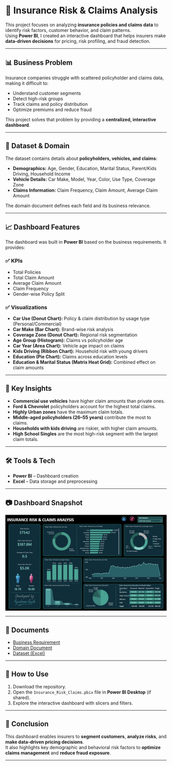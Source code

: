 # 🚗 Insurance Risk & Claims Analysis

This project focuses on analyzing **insurance policies and claims data** to identify risk factors, customer behavior, and claim patterns.  
Using **Power BI**, I created an interactive dashboard that helps insurers make **data-driven decisions** for pricing, risk profiling, and fraud detection.

---

## 📊 Business Problem
Insurance companies struggle with scattered policyholder and claims data, making it difficult to:
- Understand customer segments  
- Detect high-risk groups  
- Track claims and policy distribution  
- Optimize premiums and reduce fraud  

This project solves that problem by providing a **centralized, interactive dashboard**.

---

## 📂 Dataset & Domain
The dataset contains details about **policyholders, vehicles, and claims**:

- **Demographics:** Age, Gender, Education, Marital Status, Parent/Kids Driving, Household Income  
- **Vehicle Details:** Car Make, Model, Year, Color, Use Type, Coverage Zone  
- **Claims Information:** Claim Frequency, Claim Amount, Average Claim Amount  

The domain document defines each field and its business relevance.

---

## 📈 Dashboard Features
The dashboard was built in **Power BI** based on the business requirements. It provides:

### ✅ KPIs
- Total Policies  
- Total Claim Amount  
- Average Claim Amount  
- Claim Frequency  
- Gender-wise Policy Split  

### ✅ Visualizations
- **Car Use (Donut Chart):** Policy & claim distribution by usage type (Personal/Commercial)  
- **Car Make (Bar Chart):** Brand-wise risk analysis  
- **Coverage Zone (Donut Chart):** Regional risk segmentation  
- **Age Group (Histogram):** Claims vs policyholder age  
- **Car Year (Area Chart):** Vehicle age impact on claims  
- **Kids Driving (Ribbon Chart):** Household risk with young drivers  
- **Education (Pie Chart):** Claims across education levels  
- **Education & Marital Status (Matrix Heat Grid):** Combined effect on claim amounts  

---

## 🔑 Key Insights
- **Commercial use vehicles** have higher claim amounts than private ones.  
- **Ford & Chevrolet** policyholders account for the highest total claims.  
- **Highly Urban zones** have the maximum claim totals.  
- **Middle-aged policyholders (26–55 years)** contribute the most to claims.  
- **Households with kids driving** are riskier, with higher claim amounts.  
- **High School Singles** are the most high-risk segment with the largest claim totals.  

---

## 🛠️ Tools & Tech
- **Power BI** – Dashboard creation  
- **Excel** – Data storage and preprocessing  

---

## 📷 Dashboard Snapshot
![Dashboard](https://github.com/Ayush647646/Insurance_risk_and_claims_analysis/blob/main/Snapshot%20of%20Dashboard.png)

---

## 📑 Documents
- [Business Requirement](https://github.com/Ayush647646/Insurance_risk_and_claims_analysis/blob/main/Business%20Requirement.pdf)  
- [Domain Document](https://github.com/Ayush647646/Insurance_risk_and_claims_analysis/blob/main/Domain%20Document.pdf)  
- [Dataset (Excel)](https://github.com/Ayush647646/Insurance_risk_and_claims_analysis/blob/main/insurance_policies_data.xlsx)  

---

## 🚀 How to Use
1. Download the repository.  
2. Open the `Insurance_Risk_Claims.pbix` file in **Power BI Desktop** (if shared).  
3. Explore the interactive dashboard with slicers and filters.  

---

## 📌 Conclusion
This dashboard enables insurers to **segment customers**, **analyze risks**, and **make data-driven pricing decisions**.  
It also highlights key demographic and behavioral risk factors to **optimize claims management** and **reduce fraud exposure**.

---
